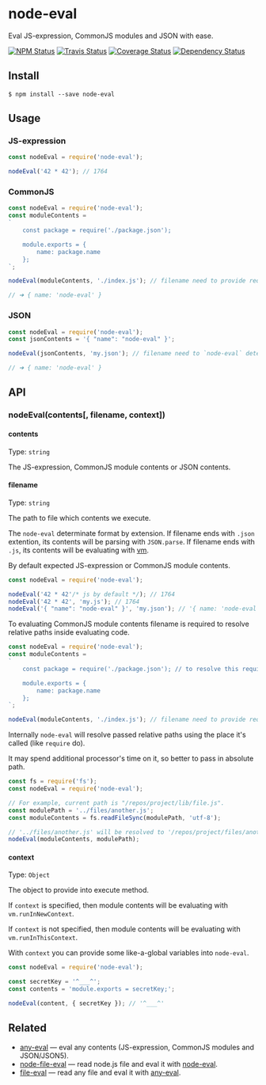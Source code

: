 # node-eval

Eval JS-expression, CommonJS modules and JSON with ease.

[![NPM Status][npm-img]][npm]
[![Travis Status][test-img]][travis]
[![Coverage Status][coveralls-img]][coveralls]
[![Dependency Status][david-img]][david]

[npm]:           http://www.npmjs.org/package/node-eval
[npm-img]:       https://img.shields.io/npm/v/node-eval.svg

[travis]:        https://travis-ci.org/node-eval/node-eval
[test-img]:      https://img.shields.io/travis/node-eval/node-eval/master.svg?label=tests

[coveralls]:     https://coveralls.io/r/node-eval/node-eval
[coveralls-img]: https://img.shields.io/coveralls/node-eval/node-eval/master.svg

[david]:         https://david-dm.org/node-eval/node-eval
[david-img]:     https://img.shields.io/david/node-eval/node-eval/master.svg

## Install

```
$ npm install --save node-eval
```

## Usage

### JS-expression

```js
const nodeEval = require('node-eval');

nodeEval('42 * 42'); // 1764
```

### CommonJS

```js
const nodeEval = require('node-eval');
const moduleContents =
`
    const package = require('./package.json');

    module.exports = {
        name: package.name
    };
`;

nodeEval(moduleContents, './index.js'); // filename need to provide required info to resolve relative paths inside evaluating code

// ➜ { name: 'node-eval' }
```

### JSON

```js
const nodeEval = require('node-eval');
const jsonContents = '{ "name": "node-eval" }';

nodeEval(jsonContents, 'my.json'); // filename need to `node-eval` determinate json format by extention

// ➜ { name: 'node-eval' }
```

## API

### nodeEval(contents[, filename, context])

#### contents

Type: `string`

The JS-expression, CommonJS module contents or JSON contents.

#### filename

Type: `string`

The path to file which contents we execute.

The `node-eval` determinate format by extension. If filename ends with `.json` extention, its contents will be parsing with `JSON.parse`. If filename ends with `.js`, its contents will be evaluating with [vm](https://nodejs.org/dist/latest/docs/api/vm.html).

By default expected JS-expression or CommonJS module contents.

```js
const nodeEval = require('node-eval');

nodeEval('42 * 42'/* js by default */); // 1764
nodeEval('42 * 42', 'my.js'); // 1764
nodeEval('{ "name": "node-eval" }', 'my.json'); // '{ name: 'node-eval' }'
```

To evaluating CommonJS module contents filename is required to resolve relative paths inside evaluating code.

```js
const nodeEval = require('node-eval');
const moduleContents =
`
    const package = require('./package.json'); // to resolve this require need to know the path of current module (./index.js)

    module.exports = {
        name: package.name
    };
`;

nodeEval(moduleContents, './index.js'); // filename need to provide required info to resolve relative paths inside evaluating code
```

Internally `node-eval` will resolve passed relative paths using the place it's called (like `require` do).

It may spend additional processor's time on it, so better to pass in absolute path.

```js
const fs = require('fs');
const nodeEval = require('node-eval');

// For example, current path is "/repos/project/lib/file.js".
const modulePath = '../files/another.js';
const moduleContents = fs.readFileSync(modulePath, 'utf-8');

// '../files/another.js' will be resolved to '/repos/project/files/another.js'
nodeEval(moduleContents, modulePath);
```

#### context

Type: `Object`

The object to provide into execute method.

If `context` is specified, then module contents will be evaluating with `vm.runInNewContext`.

If `context` is not specified, then module contents will be evaluating with `vm.runInThisContext`.

With `context` you can provide some like-a-global variables into `node-eval`.

```js
const nodeEval = require('node-eval');

const secretKey = '^___^';
const contents = 'module.exports = secretKey;';

nodeEval(content, { secretKey }); // '^___^'
```

## Related

* [any-eval](https://github.com/node-eval/any-eval) — eval any contents (JS-expression, CommonJS modules and JSON/JSON5).
* [node-file-eval](https://github.com/node-eval/file-eval) — read node.js file and eval it with [node-eval](https://github.com/node-eval/node-eval).
* [file-eval](https://github.com/node-eval/file-eval) — read any file and eval it with [any-eval](https://github.com/node-eval/any-eval).
